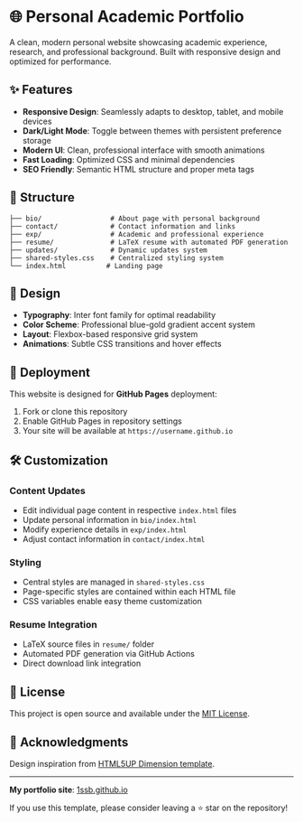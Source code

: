 # 🌐 Personal Academic Portfolio

A clean, modern personal website showcasing academic experience, research, and professional background. Built with responsive design and optimized for performance.

## ✨ Features

- **Responsive Design**: Seamlessly adapts to desktop, tablet, and mobile devices
- **Dark/Light Mode**: Toggle between themes with persistent preference storage
- **Modern UI**: Clean, professional interface with smooth animations
- **Fast Loading**: Optimized CSS and minimal dependencies
- **SEO Friendly**: Semantic HTML structure and proper meta tags

## 📁 Structure

```
├── bio/                 # About page with personal background
├── contact/             # Contact information and links
├── exp/                 # Academic and professional experience
├── resume/              # LaTeX resume with automated PDF generation
├── updates/             # Dynamic updates system
├── shared-styles.css    # Centralized styling system
└── index.html          # Landing page
```

## 🎨 Design

- **Typography**: Inter font family for optimal readability
- **Color Scheme**: Professional blue-gold gradient accent system
- **Layout**: Flexbox-based responsive grid system
- **Animations**: Subtle CSS transitions and hover effects

## 🚀 Deployment

This website is designed for **GitHub Pages** deployment:

1. Fork or clone this repository
2. Enable GitHub Pages in repository settings
3. Your site will be available at `https://username.github.io`

## 🛠️ Customization

### Content Updates

- Edit individual page content in respective `index.html` files
- Update personal information in `bio/index.html`
- Modify experience details in `exp/index.html`
- Adjust contact information in `contact/index.html`

### Styling

- Central styles are managed in `shared-styles.css`
- Page-specific styles are contained within each HTML file
- CSS variables enable easy theme customization

### Resume Integration

- LaTeX source files in `resume/` folder
- Automated PDF generation via GitHub Actions
- Direct download link integration

## 📄 License

This project is open source and available under the [MIT License](LICENSE.md).

## 🙏 Acknowledgments

Design inspiration from [HTML5UP Dimension template](https://html5up.net/dimension).

---

**My portfolio site**: [1ssb.github.io](https://1ssb.github.io)

If you use this template, please consider leaving a ⭐ star on the repository!
